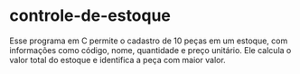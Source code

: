 # controle-de-estoque
Esse programa em C permite o cadastro de 10 peças em um estoque, com informações como código, nome, quantidade e preço unitário. Ele calcula o valor total do estoque e identifica a peça com maior valor.
